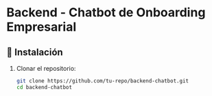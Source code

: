 # Backend - Chatbot de Onboarding Empresarial

## 📌 Instalación

1. Clonar el repositorio:
   ```bash
   git clone https://github.com/tu-repo/backend-chatbot.git
   cd backend-chatbot